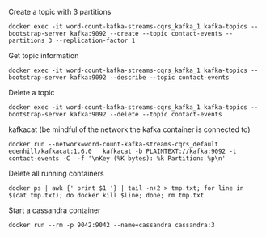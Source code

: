 Create a topic with 3 partitions
```
docker exec -it word-count-kafka-streams-cqrs_kafka_1 kafka-topics --bootstrap-server kafka:9092 --create --topic contact-events --partitions 3 --replication-factor 1
```

Get topic information
```
docker exec -it word-count-kafka-streams-cqrs_kafka_1 kafka-topics --bootstrap-server kafka:9092 --describe --topic contact-events
```

Delete a topic
```
docker exec -it word-count-kafka-streams-cqrs_kafka_1 kafka-topics --bootstrap-server kafka:9092 --delete --topic contact-events
```

kafkacat (be mindful of the network the kafka container is connected to)

```
docker run --network=word-count-kafka-streams-cqrs_default edenhill/kafkacat:1.6.0   kafkacat -b PLAINTEXT://kafka:9092 -t contact-events -C  -f '\nKey (%K bytes): %k Partition: %p\n'
```

Delete all running containers

```
docker ps | awk {' print $1 '} | tail -n+2 > tmp.txt; for line in $(cat tmp.txt); do docker kill $line; done; rm tmp.txt
```

Start a cassandra container

```
docker run --rm -p 9042:9042 --name=cassandra cassandra:3
```